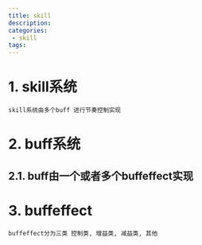 ```yaml
---
title: skill
description:
categories:
 - skill
tags:
---
```


# 1. skill系统
```
skill系统由多个buff 进行节奏控制实现
```

# 2. buff系统

## 2.1. buff由一个或者多个buffeffect实现

# 3. buffeffect
```
buffeffect分为三类 控制类, 增益类, 减益类, 其他

```
